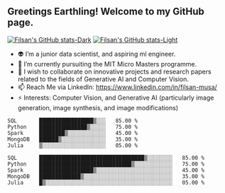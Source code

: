 ## Greetings Earthling! Welcome to my GitHub page.

[![Filsan's GitHub stats-Dark](https://github-readme-stats.vercel.app/api?username=filsan95&show_icons=true&theme=dark#gh-dark-mode-only)](https://github.com/anuraghazra/github-readme-stats#gh-dark-mode-only)
[![Filsan's GitHub stats-Light](https://github-readme-stats.vercel.app/api?username=filsan95&show_icons=true&theme=default#gh-light-mode-only)](https://github.com/anuraghazra/github-readme-stats#gh-light-mode-only)

- 👽 I’m a junior data scientist, and aspiring ml engineer.
- 🔭 I’m currently pursuiting the MIT Micro Masters programme.
- 👯 I wish to collaborate on innovative projects and research papers related to the fields of Generative AI and Computer Vision.
- 📫 Reach Me via LinkedIn: https://www.linkedin.com/in/filsan-musa/
- ⚡ Interests: Computer Vision, and Generative AI (particularly image generation, image synthesis, and image modifications)


```
SQL       █████████████████▒░░░   85.00 %
Python    ███████████████▒░░░░░   75.00 %
Spark     ████████▒░░░░░░░░░░░░   45.00 %
MongoDB   ██████▒░░░░░░░░░░░░░░   35.00 %
Julia     ▒░░░░░░░░░░░░░░░░░░░░   05.00 %

SQL       █████████████████████████████████▒░░░░░░░░   85.00 %
Python    █████████████████████████████▒░░░░░░░░░░░░   75.00 %
Spark     █████████████████▒░░░░░░░░░░░░░░░░░░░░░░░░   45.00 %
MongoDB   █████████████▒░░░░░░░░░░░░░░░░░░░░░░░░░░░░   35.00 %
Julia     █▒░░░░░░░░░░░░░░░░░░░░░░░░░░░░░░░░░░░░░░░░   05.00 %

```

<!--
**filsan95/filsan95** is a ✨ _special_ ✨ repository because its `README.md` (this file) appears on your GitHub profile.

Here are some ideas to get you started:

- 👽 I’m a data scientist 
- 🔭 I’m currently pursuiting the MIT Micro Masters programme.
- 👯 I’m looking to collaborate on innovative projects and research papers related to the fields of Generative AI and Computer Vision.
- 🤔 I’m looking for help with 
- 🫥 Checkout my project, and let me know your thoughs
- 📫 Reach Me via LinkedIn: https://www.linkedin.com/in/filsan-musa/
- ⚡ Interests: Computer Vision, and Generative AI (particularly image generation, image synthesis, and image modifications)
-->
